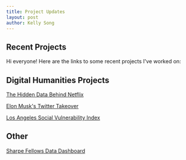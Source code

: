 ```yaml
---
title: Project Updates
layout: post
author: Kelly Song
---
```


## Recent Projects


Hi everyone! Here are the links to some recent projects I've worked on:

## Digital Humanities Projects

<a href="https://n3tf7ix.humspace.ucla.edu/">The Hidden Data Behind Netflix</a>

<a href="https://twittertakeoverproj.humspace.ucla.edu">Elon Musk's Twitter Takeover</a>

<a href="https://storymaps.arcgis.com/stories/1085a8b5ae8843319cfd8595050438bc">Los Angeles Social Vulnerability Index</a>

## Other

<a href="https://public.tableau.com/views/SHARPEFELLOWSDATADASHBOARD/Sharpe?:language=en-US&:display_count=n&:origin=viz_share_link">Sharpe Fellows Data Dashboard</a>
